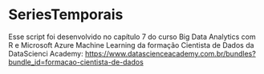 # SeriesTemporais
Esse script foi desenvolvido no capítulo 7 do curso Big Data Analytics com R e Microsoft Azure Machine Learning da formação Cientista de Dados da DataScienci Academy: https://www.datascienceacademy.com.br/bundles?bundle_id=formacao-cientista-de-dados
